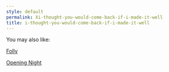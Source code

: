 ```yaml
---
style: default
permalink: Xi-thought-you-would-come-back-if-i-made-it-well
title: i-thought-you-would-come-back-if-i-made-it-well
---
```

You may also like:

[Folly](http://scp-wiki.net/folly)

[Opening Night](http://scp-wiki.net/opening-night)
